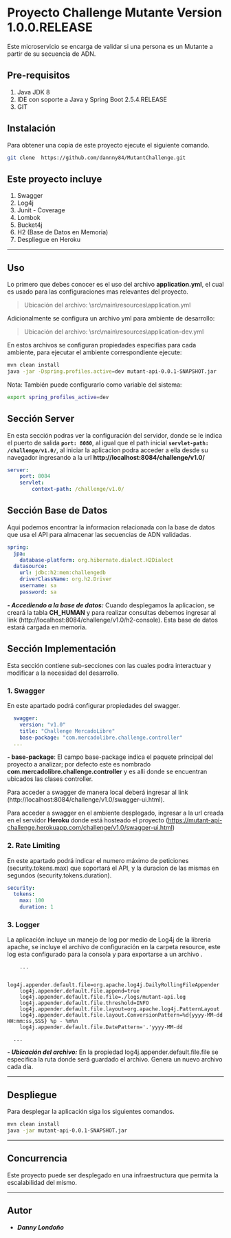 # Proyecto Challenge Mutante __Version 1.0.0.RELEASE__


Este microservicio se encarga de validar si una persona es un Mutante a partir de su secuencia de ADN.


## Pre-requisitos

1. Java JDK 8
3. IDE con soporte a Java y Spring Boot 2.5.4.RELEASE
4. GIT

## Instalación

Para obtener una copia de este proyecto ejecute el siguiente comando.

```bash
git clone  https://github.com/dannny84/MutantChallenge.git
```

## Este proyecto incluye
1. Swagger
2. Log4j
3. Junit - Coverage
4. Lombok
5. Bucket4j
6. H2 (Base de Datos en Memoria)
7. Despliegue en Heroku


___
## Uso

Lo primero que debes conocer es el uso del archivo __application.yml__, el cual es usado para las configuraciones mas relevantes del proyecto.

> Ubicación del archivo: \src\main\resources\application.yml


Adicionalmente se configura un archivo yml para ambiente de desarrollo:

> Ubicación del archivo: \src\main\resources\application-dev.yml


En estos archivos se configuran propiedades especifias para cada ambiente, para ejecutar el ambiente correspondiente ejecute:

```bash
mvn clean install
java -jar -Dspring.profiles.active=dev mutant-api-0.0.1-SNAPSHOT.jar 
```

Nota: También puede configurarlo como variable del sistema:

```bash
export spring_profiles_active=dev
```

## Sección Server

En esta sección podras ver la configuración del servidor, donde se le indica el puerto de salida __```port: 8080```__, al igual que el path inicial __```servlet-path: /challenge/v1.0/```__, al iniciar la aplicacion podra acceder a ella desde su navegador ingresando a la url __http://localhost:8084/challenge/v1.0/__ 

```yaml
server:
	port: 8084
	servlet:
		context-path: /challenge/v1.0/
```

## Sección Base de Datos

Aqui podemos encontrar la informacion relacionada con la base de datos que usa el API para almacenar las secuencias de ADN validadas.

```yaml
spring:
  jpa:
    database-platform: org.hibernate.dialect.H2Dialect
  datasource:
    url: jdbc:h2:mem:challengedb
    driverClassName: org.h2.Driver
    username: sa
    password: sa
```

***- Accediendo a la base de datos:*** Cuando desplegamos la aplicacion, se creará la tabla __CH_HUMAN__ y para realizar consultas debemos ingresar al link (http://localhost:8084/challenge/v1.0/h2-console). Esta base de datos estará cargada en memoria.


## Sección Implementación

Esta sección contiene sub-secciones con las cuales podra interactuar y modificar a la necesidad del desarrollo.

### 1. Swagger

En este apartado podrá configurar propiedades del swagger.

```yaml
  swagger:
    version: "v1.0"
    title: "Challenge MercadoLibre"
    base-package: "com.mercadolibre.challenge.controller"    
  ...
```

__- base-package__: El campo base-package indica el paquete principal del proyecto a analizar; por defecto este es nombrado __com.mercadolibre.challenge.controller__ y es alli donde se encuentran ubicados las clases controller.


Para acceder a swagger de manera local deberá ingresar al link (http://localhost:8084/challenge/v1.0/swagger-ui.html).

Para acceder a swagger en el ambiente desplegado, ingresar a la url creada en el servidor __Heroku__ donde está hosteado el proyecto (https://mutant-api-challenge.herokuapp.com/challenge/v1.0/swagger-ui.html)



### 2. Rate Limiting

En este apartado podrá indicar el numero máximo de peticiones (security.tokens.max) que soportará el API, y la duracion de las mismas en segundos (security.tokens.duration).

```yaml
security:
  tokens:
    max: 100
    duration: 1
```


### 3. Logger
La aplicación incluye un manejo de log por medio de Log4j de la libreria apache, se incluye el archivo de configuración en la carpeta resource, 
este log esta configurado para la consola y para exportarse a un archivo .


```properties
	...

	log4j.appender.default.file=org.apache.log4j.DailyRollingFileAppender
	log4j.appender.default.file.append=true
	log4j.appender.default.file.file=./logs/mutant-api.log
	log4j.appender.default.file.threshold=INFO
	log4j.appender.default.file.layout=org.apache.log4j.PatternLayout
	log4j.appender.default.file.layout.ConversionPattern=%d{yyyy-MM-dd HH:mm:ss,SSS} %p - %m%n
	log4j.appender.default.file.DatePattern='.'yyyy-MM-dd

  ...
```

***- Ubicación del archivo:*** En la propiedad log4j.appender.default.file.file se especifica la ruta donde será guardado el archivo. Genera un nuevo archivo cada día.


---
## Despliegue

Para desplegar la aplicación siga los siguientes comandos.

```bash
mvn clean install
java -jar mutant-api-0.0.1-SNAPSHOT.jar
```

---
## Concurrencia

Este proyecto puede ser desplegado en una infraestructura que permita la escalabilidad del mismo.

---
## Autor

* ***Danny Londoño***

